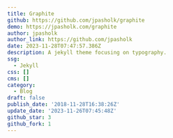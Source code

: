 ```yaml
---
title: Graphite
github: https://github.com/jpasholk/graphite
demo: https://jpasholk.com/graphite
author: jpasholk
author_link: https://github.com/jpasholk
date: 2023-11-28T07:47:57.386Z
description: A jekyll theme focusing on typography.
ssg:
  - Jekyll
css: []
cms: []
category:
  - Blog
draft: false
publish_date: '2018-11-28T16:38:26Z'
update_date: '2023-11-26T07:45:48Z'
github_star: 3
github_fork: 1
---
```

